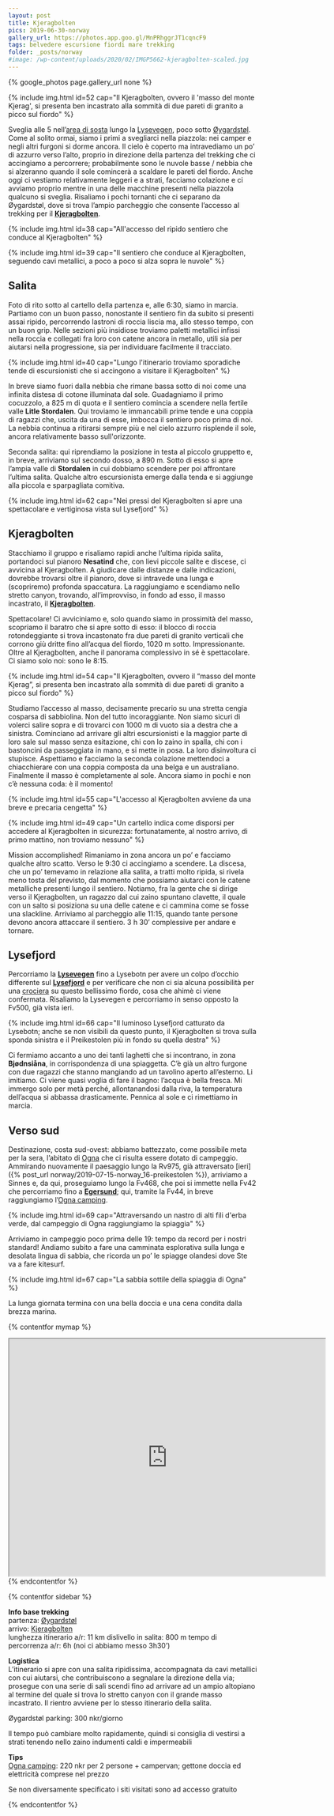 ```yaml
---
layout: post
title: Kjeragbolten
pics: 2019-06-30-norway
gallery_url: https://photos.app.goo.gl/MnPRhggrJT1cqncF9
tags: belvedere escursione fiordi mare trekking
folder: _posts/norway
#image: /wp-content/uploads/2020/02/IMGP5662-kjeragbolten-scaled.jpg
---
```


{% google_photos page.gallery_url none %}

{% include img.html id=52 cap="Il Kjeragbolten, ovvero il 'masso del monte Kjerag', si presenta ben incastrato alla sommità di due pareti di granito a picco sul fiordo" %}

Sveglia alle 5 nell’[area di sosta](https://park4night.com/lieu/85169//lysebotn-1-sekund%C3%A6r-fylkesveg-500/norway/forsand#.XUVprugzaUk) lungo la [Lysevegen](https://www.visitnorway.com/listings/lysevegen-road/185655/), poco sotto [Øygardstøl](https://www.visitnorway.com/places-to-go/southern-norway/listings-lister/hike-from-%C3%98ygardst%C3%B8l-to-langavatn-via-kjerag/7736/). Come al solito ormai, siamo i primi a svegliarci nella piazzola: nei camper e negli altri furgoni si dorme ancora. Il cielo è coperto ma intravediamo un po’ di azzurro verso l’alto, proprio in direzione della partenza del trekking che ci accingiamo a percorrere; probabilmente sono le nuvole basse / nebbia che si alzeranno quando il sole comincerà a scaldare le pareti del fiordo. Anche oggi ci vestiamo relativamente leggeri e a strati, facciamo colazione e ci avviamo proprio mentre in una delle macchine presenti nella piazzola qualcuno si sveglia. Risaliamo i pochi tornanti che ci separano da Øygardstøl, dove si trova l’ampio parcheggio che consente l’accesso al trekking per il **[Kjeragbolten](https://www.fjordnorway.com/top-attractions/preikestolen/kjerag)**.

{% include img.html id=38 cap="All'accesso del ripido sentiero che conduce al Kjeragbolten" %}

{% include img.html id=39 cap="Il sentiero che conduce al Kjeragbolten, seguendo cavi metallici, a poco a poco si alza sopra le nuvole" %}

## Salita

Foto di rito sotto al cartello della partenza e, alle 6:30, siamo in marcia. Partiamo con un buon passo, nonostante il sentiero fin da subito si presenti assai ripido, percorrendo lastroni di roccia liscia ma, allo stesso tempo, con un buon grip. Nelle sezioni più insidiose troviamo paletti metallici infissi nella roccia e collegati fra loro con catene ancora in metallo, utili sia per aiutarsi nella progressione, sia per individuare facilmente il tracciato.

{% include img.html id=40 cap="Lungo l'itinerario troviamo sporadiche tende di escursionisti che si accingono a visitare il Kjeragbolten" %}

In breve siamo fuori dalla nebbia che rimane bassa sotto di noi come una infinita distesa di cotone illuminata dal sole. Guadagniamo il primo cocuzzolo, a 825 m di quota e il sentiero comincia a scendere nella fertile valle **Litle Stordalen**. Qui troviamo le immancabili prime tende e una coppia di ragazzi che, uscita da una di esse, imbocca il sentiero poco prima di noi. La nebbia continua a ritirarsi sempre più e nel cielo azzurro risplende il sole, ancora relativamente basso sull'orizzonte.

Seconda salita: qui riprendiamo la posizione in testa al piccolo gruppetto e, in breve, arriviamo sul secondo dosso, a 890 m. Sotto di esso si apre l’ampia valle di **Stordalen** in cui dobbiamo scendere per poi affrontare l’ultima salita. Qualche altro escursionista emerge dalla tenda e si aggiunge alla piccola e sparpagliata comitiva.

{% include img.html id=62 cap="Nei pressi del Kjeragbolten si apre una spettacolare e vertiginosa vista sul Lysefjord" %}

## Kjeragbolten

Stacchiamo il gruppo e risaliamo rapidi anche l’ultima ripida salita, portandoci sul pianoro **Nesatind** che, con lievi piccole salite e discese, ci avvicina al Kjeragbolten. A giudicare dalle distanze e dalle indicazioni, dovrebbe trovarsi oltre il pianoro, dove si intravede una lunga e (scopriremo) profonda spaccatura. La raggiungiamo e scendiamo nello stretto canyon, trovando, all’improvviso, in fondo ad esso, il masso incastrato, il **[Kjeragbolten](https://www.fjordnorway.com/top-attractions/preikestolen/kjerag)**.

Spettacolare! Ci avviciniamo e, solo quando siamo in prossimità del masso, scopriamo il baratro che si apre sotto di esso: il blocco di roccia rotondeggiante si trova incastonato fra due pareti di granito verticali che corrono giù dritte fino all’acqua del fiordo, 1020 m sotto. Impressionante. Oltre al Kjeragbolten, anche il panorama complessivo in sé è spettacolare. Ci siamo solo noi: sono le 8:15.

{% include img.html id=54 cap="Il Kjeragbolten, ovvero il “masso del monte Kjerag”, si presenta ben incastrato alla sommità di due pareti di granito a picco sul fiordo" %}

Studiamo l’accesso al masso, decisamente precario su una stretta cengia cosparsa di sabbiolina. Non del tutto incoraggiante. Non siamo sicuri di volerci salire sopra e di trovarci con 1000 m di vuoto sia a destra che a sinistra. Cominciano ad arrivare gli altri escursionisti e la maggior parte di loro sale sul masso senza esitazione, chi con lo zaino in spalla, chi con i bastoncini da passeggiata in mano, e si mette in posa. La loro disinvoltura ci stupisce. Aspettiamo e facciamo la seconda colazione mettendoci a chiacchierare con una coppia composta da una belga e un australiano. Finalmente il masso è completamente al sole. Ancora siamo in pochi e non c’è nessuna coda: è il momento!

{% include img.html id=55 cap="L'accesso al Kjeragbolten avviene da una breve e precaria cengetta" %}

{% include img.html id=49 cap="Un cartello indica come disporsi per accedere al Kjeragbolten in sicurezza: fortunatamente, al nostro arrivo, di primo mattino, non troviamo nessuno" %}

Mission accomplished! Rimaniamo in zona ancora un po’ e facciamo qualche altro scatto. Verso le 9:30 ci accingiamo a scendere. La discesa, che un po’ temevamo in relazione alla salita, a tratti molto ripida, si rivela meno tosta del previsto, dal momento che possiamo aiutarci con le catene metalliche presenti lungo il sentiero. Notiamo, fra la gente che si dirige verso il Kjeragbolten, un ragazzo dal cui zaino spuntano clavette, il quale con un salto si posiziona su una delle catene e ci cammina come se fosse una slackline. Arriviamo al parcheggio alle 11:15, quando tante persone devono ancora attaccare il sentiero. 3 h 30’ complessive per andare e tornare.

## Lysefjord

Percorriamo la **[Lysevegen](https://www.visitnorway.nl/listings/lysevegen-road/185871/)** fino a Lysebotn per avere un colpo d’occhio differente sul **[Lysefjord](http://www.lysefjordeninfo.no/)** e per verificare che non ci sia alcuna possibilità per una [crociera](https://www.visitnorway.com/listings/tourist-car-ferry-on-the-lysefjord/185786/) su questo bellissimo fiordo, cosa che ahimè ci viene confermata. Risaliamo la Lysevegen e percorriamo in senso opposto la Fv500, già vista ieri.

{% include img.html id=66 cap="Il luminoso Lysefjord catturato da Lysebotn; anche se non visibili da questo punto, il Kjeragbolten si trova sulla sponda sinistra e il Preikestolen più in fondo su quella destra" %}

Ci fermiamo accanto a uno dei tanti laghetti che si incontrano, in zona **Bjødnsiåna**, in corrispondenza di una spiaggetta. C’è già un altro furgone con due ragazzi che stanno mangiando ad un tavolino aperto all’esterno. Li imitiamo. Ci viene quasi voglia di fare il bagno: l’acqua è bella fresca. Mi immergo solo per metà perché, allontanandosi dalla riva, la temperatura dell’acqua si abbassa drasticamente. Pennica al sole e ci rimettiamo in marcia.

## Verso sud

Destinazione, costa sud-ovest: abbiamo battezzato, come possibile meta per la sera, l’abitato di [Ogna](https://en.wikipedia.org/wiki/Ogna) che ci risulta essere dotato di campeggio. Ammirando nuovamente il paesaggio lungo la Rv975, già attraversato [ieri]({% post_url norway/2019-07-15-norway_16-preikestolen %}), arriviamo a Sinnes e, da qui, proseguiamo lungo la Fv468, che poi si immette nella Fv42 che percorriamo fino a [**Egersund**](https://www.fjordnor2way.com/places-to-go/egersund-town-centre-p1086743); qui, tramite la Fv44, in breve raggiungiamo l’[Ogna camping](https://www.ognacamping.no/en/).

{% include img.html id=69 cap="Attraversando un nastro di alti fili d'erba verde, dal campeggio di Ogna raggiungiamo la spiaggia" %}

Arriviamo in campeggio poco prima delle 19: tempo da record per i nostri standard! Andiamo subito a fare una camminata esplorativa sulla lunga e desolata lingua di sabbia, che ricorda un po’ le spiagge olandesi dove Ste va a fare kitesurf.

{% include img.html id=67 cap="La sabbia sottile della spiaggia di Ogna" %}

La lunga giornata termina con una bella doccia e una cena condita dalla brezza marina.

{% contentfor mymap %}
<iframe src="https://www.google.com/maps/d/embed?mid=1LdDKUzhuFAxpkqSrMsoEjnDrqMtTHKeT&ehbc=2E312F" width="640" height="480"></iframe>
{% endcontentfor %}

{% contentfor sidebar %}

**Info base trekking**  
partenza: [Øygardstøl](https://www.visitnorway.com/places-to-go/southern-norway/listings-lister/hike-from-%C3%98ygardst%C3%B8l-to-langavatn-via-kjerag/7736/)  
arrivo: [Kjeragbolten](https://www.fjordnorway.com/top-attractions/preikestolen/kjerag)  
lunghezza itinerario a/r: 11 km
dislivello in salita: 800 m
tempo di percorrenza a/r: 6h (noi ci abbiamo messo 3h30’)

**Logistica**  
L’itinerario si apre con una salita ripidissima, accompagnata da cavi metallici con cui aiutarsi, che contribuiscono a segnalare la direzione della via; prosegue con una serie di sali scendi fino ad arrivare ad un ampio altopiano al termine del quale si trova lo stretto canyon con il grande masso incastrato. Il rientro avviene per lo stesso itinerario della salita.

Øygardstøl parking: 300 nkr/giorno

Il tempo può cambiare molto rapidamente, quindi si consiglia di vestirsi a strati tenendo nello zaino indumenti caldi e impermeabili
>  
**Tips**  
[Ogna camping](https://www.ognacamping.no/en/): 220 nkr per 2 persone + campervan; gettone doccia ed elettricità comprese nel prezzo

Se non diversamente specificato i siti visitati sono ad accesso gratuito

{% endcontentfor %}